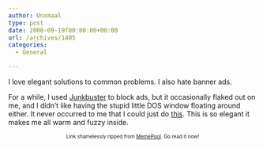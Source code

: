 ```yaml
---
author: Unxmaal
type: post
date: 2000-09-19T00:00:00+00:00
url: /archives/1405
categories:
  - General

---
```

I love elegant solutions to common problems. I also hate banner ads. 

For a while, I used [Junkbuster][1] to block ads, but it occasionally flaked out on me, and I didn&#8217;t like having the stupid little DOS window floating around either. It never occurred to me that I could just do [this][2]. This is so elegant it makes me all warm and fuzzy inside. 

<font size="1">

<center>
  Link shamelessly ripped from <a href="http://memepool.com">MemePool</a>. Go read it now!</font>
</center></p>

 [1]: http://www.junkbuster.org
 [2]: http://www.21stcentury.net/~flan/hosts.html